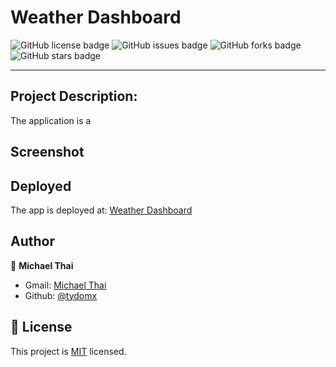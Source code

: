 # Weather Dashboard

![GitHub license badge](https://img.shields.io/github/license/Tydomx/weather-dashboard)
![GitHub issues badge](https://img.shields.io/github/issues/Tydomx/weather-dashboard)
![GitHub forks badge](https://img.shields.io/github/forks/Tydomx/weather-dashboard)
![GitHub stars badge](https://img.shields.io/github/stars/Tydomx/weather-dashboard)

---

## Project Description: 

The application is a 

## Screenshot

## Deployed
The app is deployed at: [Weather Dashboard](https://tydomx.github.io/weather-dashboard/)

## Author
👤 **Michael Thai**

- Gmail: [Michael Thai](mailto:https://michaelthai16@gmail.com)
- Github: [@tydomx](https://github.com/tydomx)

## 📝 License
This project is [MIT](https://choosealicense.com/licenses/mit/) licensed.